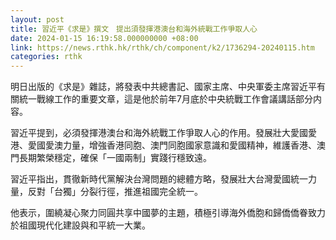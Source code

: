 ```yaml
---
layout: post
title: 習近平《求是》撰文　提出須發揮港澳台和海外統戰工作爭取人心
date: 2024-01-15 16:19:58.000000000 +08:00
link: https://news.rthk.hk/rthk/ch/component/k2/1736294-20240115.htm
categories: rthk
---
```


明日出版的《求是》雜誌，將發表中共總書記、國家主席、中央軍委主席習近平有關統一戰線工作的重要文章，這是他於前年7月底於中央統戰工作會議講話部分内容。

習近平提到，必須發揮港澳台和海外統戰工作爭取人心的作用。發展壯大愛國愛港、愛國愛澳力量，增強香港同胞、澳門同胞國家意識和愛國精神，維護香港、澳門長期繁榮穩定，確保「一國兩制」實踐行穩致遠。

習近平指出，貫徹新時代黨解決台灣問題的總體方略，發展壯大台灣愛國統一力量，反對「台獨」分裂行徑，推進祖國完全統一。

他表示，圍繞凝心聚力同圓共享中國夢的主題，積極引導海外僑胞和歸僑僑眷致力於祖國現代化建設與和平統一大業。

